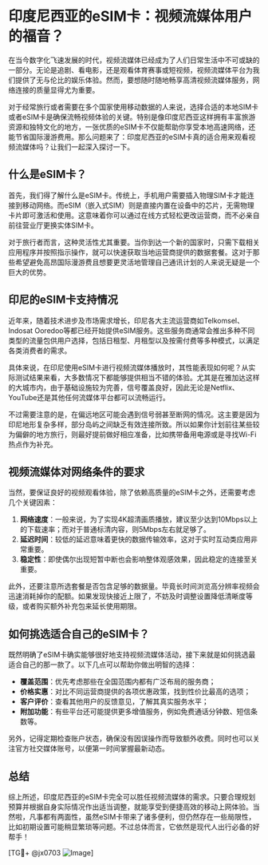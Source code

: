# 印度尼西亚的eSIM卡：视频流媒体用户的福音？

在当今数字化飞速发展的时代，视频流媒体已经成为了人们日常生活中不可或缺的一部分。无论是追剧、看电影，还是观看体育赛事或短视频，视频流媒体平台为我们提供了无与伦比的娱乐体验。然而，要想随时随地畅享高清视频流媒体服务，网络连接的质量显得尤为重要。

对于经常旅行或者需要在多个国家使用移动数据的人来说，选择合适的本地SIM卡或者eSIM卡是确保流畅视频体验的关键。特别是像印度尼西亚这样拥有丰富旅游资源和独特文化的地方，一张优质的eSIM卡不仅能帮助你享受本地高速网络，还能节省国际漫游费用。那么问题来了：印度尼西亚的eSIM卡真的适合用来观看视频流媒体吗？让我们一起深入探讨一下。

## 什么是eSIM卡？

首先，我们得了解什么是eSIM卡。传统上，手机用户需要插入物理SIM卡才能连接到移动网络。而eSIM（嵌入式SIM）则是直接内置在设备中的芯片，无需物理卡片即可激活和使用。这意味着你可以通过在线方式轻松更改运营商，而不必亲自前往营业厅更换实体SIM卡。

对于旅行者而言，这种灵活性尤其重要。当你到达一个新的国家时，只需下载相关应用程序并按照指示操作，就可以快速获取当地运营商提供的数据套餐。这对于那些希望避免高昂国际漫游费且想要更灵活地管理自己通讯计划的人来说无疑是一个巨大的优势。

## 印尼的eSIM卡支持情况

近年来，随着技术进步及市场需求增长，印尼各大主流运营商如Telkomsel、Indosat Ooredoo等都已经开始提供eSIM服务。这些服务商通常会推出多种不同类型的流量包供用户选择，包括日租型、月租型以及按需付费等多种模式，以满足各类消费者的需求。

具体来说，在印尼使用eSIM卡进行视频流媒体播放时，其性能表现如何呢？从实际测试结果来看，大多数情况下都能够提供相当不错的体验。尤其是在雅加达这样的大城市内，由于基础设施较为完善，信号覆盖良好，因此无论是Netflix、YouTube还是其他任何流媒体平台都可以流畅运行。

不过需要注意的是，在偏远地区可能会遇到信号弱甚至断网的情况。这主要是因为印尼地形复杂多样，部分岛屿之间缺乏有效连接所致。所以如果你计划前往某些较为偏僻的地方旅行，则最好提前做好相应准备，比如携带备用电源或是寻找Wi-Fi热点作为补充。

## 视频流媒体对网络条件的要求

当然，要保证良好的视频观看体验，除了依赖高质量的eSIM卡之外，还需要考虑几个关键因素：

1. **网络速度**：一般来说，为了实现4K超清画质播放，建议至少达到10Mbps以上的下载速率；而对于普通标清内容，则5Mbps左右就足够了。
2. **延迟时间**：较低的延迟意味着更快的数据传输效率，这对于实时互动类应用非常重要。
3. **稳定性**：即使偶尔出现短暂中断也会影响整体观感效果，因此稳定的连接至关重要。

此外，还要注意所选套餐是否包含足够的数据量。毕竟长时间浏览高分辨率视频会迅速消耗掉你的配额。如果发现快接近上限了，不妨及时调整设置降低清晰度等级，或者购买额外补充包来延长使用期限。

## 如何挑选适合自己的eSIM卡？

既然明确了eSIM卡确实能够很好地支持视频流媒体活动，接下来就是如何挑选最适合自己的那一款了。以下几点可以帮助你做出明智的选择：

- **覆盖范围**：优先考虑那些在全国范围内都有广泛布局的服务商；
- **价格实惠**：对比不同运营商提供的各项优惠政策，找到性价比最高的选项；
- **客户评价**：查看其他用户的反馈意见，了解其真实服务水平；
- **附加功能**：有些平台还可能提供更多增值服务，例如免费通话分钟数、短信条数等。

另外，记得定期检查账户状态，确保没有因误操作而导致额外收费。同时也可以关注官方社交媒体账号，以便第一时间掌握最新动态。

## 总结

综上所述，印度尼西亚的eSIM卡完全可以胜任视频流媒体的需求。只要合理规划预算并根据自身实际情况作出适当调整，就能享受到便捷高效的移动上网体验。当然啦，凡事都有两面性，虽然eSIM卡带来了诸多便利，但仍然存在一些局限性，比如初期设置可能稍显繁琐等问题。不过总体而言，它依然是现代人出行必备的好帮手！

[TG💪+ @jx0703 ![Image](https://github.com/user-attachments/assets/dbca1d08-cadb-493c-b0ec-ad6f7a83f270)]